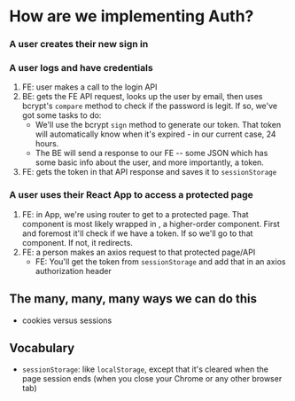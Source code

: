 # How are we implementing Auth?

### A user creates their new sign in

### A user logs and have credentials

1. FE: user makes a call to the login API
2. BE: gets the FE API request, looks up the user by email, then uses bcrypt's `compare` method to check if the password is legit. If so, we've got some tasks to do:
   - We'll use the bcrypt `sign` method to generate our token. That token will automatically know when it's expired - in our current case, 24 hours.
   - The BE will send a response to our FE -- some JSON which has some basic info about the user, and more importantly, a token.
3. FE: gets the token in that API response and saves it to `sessionStorage`

### A user uses their React App to access a protected page

1. FE: in App, we're using router to get to a protected page. That component is most likely wrapped in <ProtectedRoute />, a higher-order component. First and foremost it'll check if we have a token. If so we'll go to that component. If not, it redirects.
2. FE: a person makes an axios request to that protected page/API
   - FE: You'll get the token from `sessionStorage` and add that in an axios authorization header

## The many, many, many ways we can do this

- cookies versus sessions

## Vocabulary

- `sessionStorage`: like `localStorage`, except that it's cleared when the page session ends (when you close your Chrome or any other browser tab)
